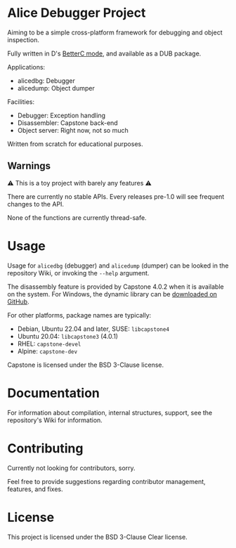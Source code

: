 # Alice Debugger Project

Aiming to be a simple cross-platform framework for debugging and object inspection.

Fully written in D's [BetterC mode](https://dlang.org/spec/betterc.html),
and available as a DUB package.

Applications:
- alicedbg: Debugger
- alicedump: Object dumper

Facilities:
- Debugger: Exception handling
- Disassembler: Capstone back-end
- Object server: Right now, not so much

Written from scratch for educational purposes.

## Warnings

⚠️ This is a toy project with barely any features ⚠️

There are currently no stable APIs. Every releases pre-1.0 will see frequent
changes to the API.

None of the functions are currently thread-safe.

# Usage

Usage for `alicedbg` (debugger) and `alicedump` (dumper) can be looked in the
repository Wiki, or invoking the `--help` argument.

The disassembly feature is provided by Capstone 4.0.2 when it is available on
the system. For Windows, the dynamic library can be
[downloaded on GitHub](https://github.com/capstone-engine/capstone/releases/tag/4.0.2).

For other platforms, package names are typically:
- Debian, Ubuntu 22.04 and later, SUSE: `libcapstone4`
- Ubuntu 20.04: `libcapstone3` (4.0.1)
- RHEL: `capstone-devel`
- Alpine: `capstone-dev`

Capstone is licensed under the BSD 3-Clause license.

# Documentation

For information about compilation, internal structures, support,
see the repository's Wiki for information.

# Contributing

Currently not looking for contributors, sorry.

Feel free to provide suggestions regarding contributor management, features,
and fixes.

# License

This project is licensed under the BSD 3-Clause Clear license.
